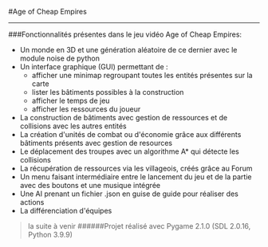 #Age of Cheap Empires
***
###Fonctionnalités présentes dans le jeu vidéo Age of Cheap Empires:
* Un monde en 3D et une génération aléatoire de ce dernier avec le module noise de python
* Un interface graphique (GUI) permettant de :
  * afficher une minimap regroupant toutes les entités présentes sur la carte
  * lister les bâtiments possibles à la construction
  * afficher le temps de jeu
  * afficher les ressources du joueur
* La construction de bâtiments avec gestion de ressources et de collisions avec les autres entités
* La création d'unités de combat ou d'économie grâce aux différents bâtiments présents avec gestion de resources
* Le déplacement des troupes avec un algorithme A* qui détecte les collisions
* La récupération de ressources via les villageois, créés grâce au Forum
* Un menu faisant intermédiaire entre le lancement du jeu et de la partie avec des boutons et une musique intégrée 
* Une AI prenant un fichier .json en guise de guide pour réaliser des actions
* La différenciation d'équipes
>la suite à venir
######Projet réalisé avec  Pygame 2.1.0 (SDL 2.0.16, Python 3.9.9)